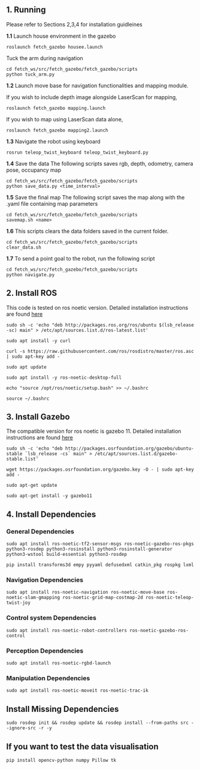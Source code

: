 ## 1. Running
Please refer to Sections 2,3,4 for installation guidleines

**1.1**  Launch house environment in the gazebo
```
roslaunch fetch_gazebo housee.launch
```
Tuck the arm during navigation
```
cd fetch_ws/src/fetch_gazebo/fetch_gazebo/scripts
python tuck_arm.py
```
**1.2**  Launch move base for navigation functionalities and mapping module.

  If you wish to include depth image alongside LaserScan for mapping, 
  ```
  roslaunch fetch_gazebo mapping.launch
  ```
  If you wish to map using LaserScan data alone,
  ```
  roslaunch fetch_gazebo mapping2.launch
  ```
**1.3** Navigate the robot using keyboard
  ```
  rosrun teleop_twist_keyboard teleop_twist_keyboard.py
  ```
**1.4** Save the data
The following scripts saves rgb, depth, odometry, camera pose, occupancy map
```
cd fetch_ws/src/fetch_gazebo/fetch_gazebo/scripts
python save_data.py <time_interval>
```
**1.5** Save the final map
The following script saves the map along with the .yaml file containing map parameters
```
cd fetch_ws/src/fetch_gazebo/fetch_gazebo/scripts
savemap.sh <name>
```
**1.6**
This scripts clears the data folders saved in the current folder.
```
cd fetch_ws/src/fetch_gazebo/fetch_gazebo/scripts
clear_data.sh
```
**1.7**
To send a point goal to the robot, run the following script
```
cd fetch_ws/src/fetch_gazebo/fetch_gazebo/scripts
python navigate.py
```



## 2.  Install ROS
This code is tested on ros noetic version. Detailed installation instructions are found [here](http://wiki.ros.org/noetic/Installation/Ubuntu)
```
sudo sh -c 'echo "deb http://packages.ros.org/ros/ubuntu $(lsb_release -sc) main" > /etc/apt/sources.list.d/ros-latest.list'

sudo apt install -y curl

curl -s https://raw.githubusercontent.com/ros/rosdistro/master/ros.asc | sudo apt-key add -

sudo apt update

sudo apt install -y ros-noetic-desktop-full

echo "source /opt/ros/noetic/setup.bash" >> ~/.bashrc

source ~/.bashrc
```

## 3. Install Gazebo
The compatible version for ros noetic is gazebo 11. Detailed installation instructions are found [here](https://classic.gazebosim.org/tutorials?tut=install_ubuntu&cat=install#Defaultinstallation:one-liner)

```
sudo sh -c 'echo "deb http://packages.osrfoundation.org/gazebo/ubuntu-stable `lsb_release -cs` main" > /etc/apt/sources.list.d/gazebo-stable.list'

wget https://packages.osrfoundation.org/gazebo.key -O - | sudo apt-key add -

sudo apt-get update

sudo apt-get install -y gazebo11
```
## 4. **Install Dependencies**

### General Dependencies
```
sudo apt install ros-noetic-tf2-sensor-msgs ros-noetic-gazebo-ros-pkgs python3-rosdep python3-rosinstall python3-rosinstall-generator python3-wstool build-essential python3-rosdep
```
```
pip install transforms3d empy pyyaml defusedxml catkin_pkg rospkg lxml
```


### Navigation Dependencies
```
sudo apt install ros-noetic-navigation ros-noetic-move-base ros-noetic-slam-gmapping ros-noetic-grid-map-costmap-2d ros-noetic-teleop-twist-joy
```

### Control system Dependencies
```
sudo apt install ros-noetic-robot-controllers ros-noetic-gazebo-ros-control
``` 

### Perception Dependencies
```
sudo apt install ros-noetic-rgbd-launch
```

### Manipulation Dependencies
```
sudo apt install ros-noetic-moveit ros-noetic-trac-ik
```

## **Install Missing Dependencies**
```
sudo rosdep init && rosdep update && rosdep install --from-paths src --ignore-src -r -y
```

## **If you want to test the data visualisation**
```
pip install opencv-python numpy Pillow tk
```
